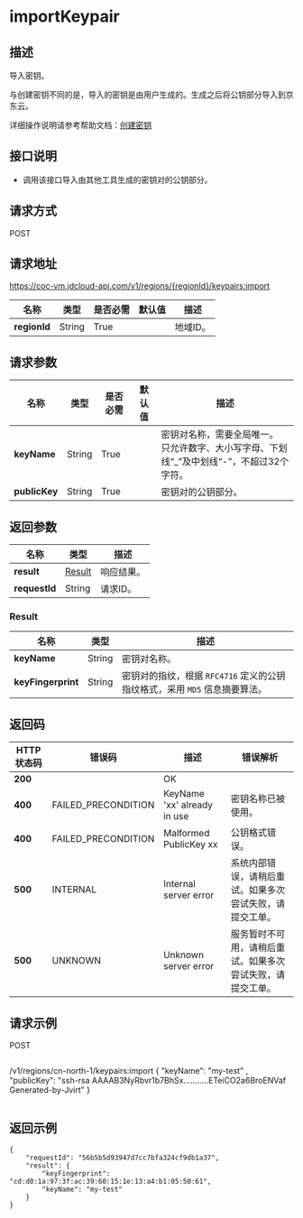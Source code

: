 # importKeypair


## 描述

导入密钥。

与创建密钥不同的是，导入的密钥是由用户生成的。生成之后将公钥部分导入到京东云。

详细操作说明请参考帮助文档：[创建密钥](https://docs.jdcloud.com/cn/virtual-machines/create-keypair)

## 接口说明
- 调用该接口导入由其他工具生成的密钥对的公钥部分。


## 请求方式
POST

## 请求地址
https://coc-vm.jdcloud-api.com/v1/regions/{regionId}/keypairs:import

|名称|类型|是否必需|默认值|描述|
|---|---|---|---|---|
|**regionId**|String|True| |地域ID。|

## 请求参数
|名称|类型|是否必需|默认值|描述|
|---|---|---|---|---|
|**keyName**|String|True| |密钥对名称，需要全局唯一。<br>只允许数字、大小写字母、下划线“_”及中划线“-”，不超过32个字符。<br>|
|**publicKey**|String|True| |密钥对的公钥部分。|


## 返回参数
|名称|类型|描述|
|---|---|---|
|**result**|[Result](#result)|响应结果。|
|**requestId**|String|请求ID。|

### <div id="Result">Result</div>
|名称|类型|描述|
|---|---|---|
|**keyName**|String|密钥对名称。|
|**keyFingerprint**|String|密钥对的指纹，根据 `RFC4716` 定义的公钥指纹格式，采用 `MD5` 信息摘要算法。|

## 返回码
|HTTP状态码|错误码|描述|错误解析|
|---|---|---|---|
|**200**||OK||
|**400**|FAILED_PRECONDITION|KeyName 'xx' already in use|密钥名称已被使用。|
|**400**|FAILED_PRECONDITION|Malformed PublicKey xx|公钥格式错误。|
|**500**|INTERNAL|Internal server error|系统内部错误，请稍后重试。如果多次尝试失败，请提交工单。|
|**500**|UNKNOWN|Unknown server error|服务暂时不可用，请稍后重试。如果多次尝试失败，请提交工单。|

## 请求示例
POST
```
```
/v1/regions/cn-north-1/keypairs:import
{
    "keyName": "my-test" ,
    "publicKey": "ssh-rsa AAAAB3NyRbvr1b7BhSx...........ETeiCO2a6BroENVaf Generated-by-Jvirt"
}
```

```

## 返回示例
```
{
    "requestId": "56b5b5d93947d7cc7bfa324cf9db1a37", 
    "result": {
        "keyFingerprint": "cd:d0:1a:97:3f:ac:39:60:15:1e:13:a4:b1:05:50:61", 
        "keyName": "my-test"
    }
}
```
